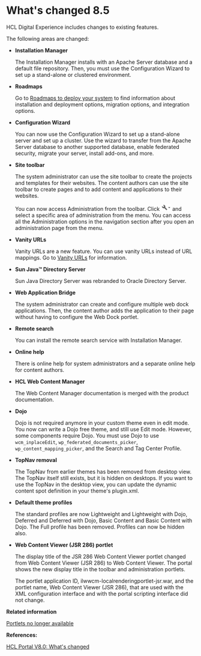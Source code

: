 # What's changed  8.5

HCL Digital Experience includes changes to existing features.

The following areas are changed:

-   **Installation Manager**

    The Installation Manager installs with an Apache Server database and a default file repository. Then, you must use the Configuration Wizard to set up a stand-alone or clustered environment.

-   **Roadmaps**

    Go to [Roadmaps to deploy your system](../install/deployment_patterns.md) to find information about installation and deployment options, migration options, and integration options.

-   **Configuration Wizard**

    You can now use the Configuration Wizard to set up a stand-alone server and set up a cluster. Use the wizard to transfer from the Apache Server database to another supported database, enable federated security, migrate your server, install add-ons, and more.

-   **Site toolbar**

    The system administrator can use the site toolbar to create the projects and templates for their websites. The content authors can use the site toolbar to create pages and to add content and applications to their websites.

    You can now access Administration from the toolbar. Click ![Administration menu icon](../images/toolbar_adminmenu.jpg) and select a specific area of administration from the menu. You can access all the Administration options in the navigation section after you open an administration page from the menu.

-   **Vanity URLs**

    Vanity URLs are a new feature. You can use vanity URLs instead of URL mappings. Go to [Vanity URLs](../wcm/vanity_urls.md) for information.

-   **Sun Java™ Directory Server**

    Sun Java Directory Server was rebranded to Oracle Directory Server.

-   **Web Application Bridge**

    The system administrator can create and configure multiple web dock applications. Then, the content author adds the application to their page without having to configure the Web Dock portlet.

-   **Remote search**

    You can install the remote search service with Installation Manager.

-   **Online help**

    There is online help for system administrators and a separate online help for content authors.

-   **HCL Web Content Manager**

    The Web Content Manager documentation is merged with the product documentation.

-   **Dojo**

    Dojo is not required anymore in your custom theme even in edit mode. You now can write a Dojo free theme, and still use Edit mode. However, some components require Dojo. You must use Dojo to use `wcm_inplaceEdit`, `wp_federated_documents_picker`, `wp_content_mapping_picker`, and the Search and Tag Center Profile.

-   **TopNav removal**

    The TopNav from earlier themes has been removed from desktop view. The TopNav itself still exists, but it is hidden on desktops. If you want to use the TopNav in the desktop view, you can update the dynamic content spot definition in your theme's plugin.xml.

-   **Default theme profiles**

    The standard profiles are now Lightweight and Lightweight with Dojo, Deferred and Deferred with Dojo, Basic Content and Basic Content with Dojo. The Full profile has been removed. Profiles can now be hidden also.

-   **Web Content Viewer \(JSR 286\) portlet**

    The display title of the JSR 286 Web Content Viewer portlet changed from Web Content Viewer \(JSR 286\) to Web Content Viewer. The portal shows the new display title in the toolbar and administration portlets.

    The portlet application ID, ilwwcm-localrenderingportlet-jsr.war, and the portlet name, Web Content Viewer \(JSR 286\), that are used with the XML configuration interface and with the portal scripting interface did not change.


**Related information**  


[Portlets no longer available ](../migrate/mig_removed_portlets.md)

**References:**  


[HCL Portal V8.0: What's changed](https://hclpnpsupport.hcltech.com/csm?id=kb_category&kb_category=c0ef98b71bb0778083cb86e9cd4bcbf2)

